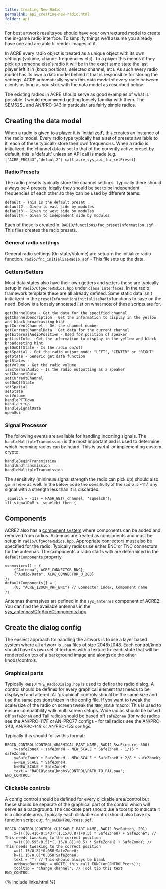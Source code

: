 ```yaml
---
title: Creating New Radio
permalink: api_creating-new-radio.html
folder: api
---
```


For best artwork results you should have your own textured model to create the in-game radio interface. To simplify things we'll assume you already have one and are able to render images of it.

In ACRE every radio object is treated as a unique object with its own settings (volume, channel frequencies etc). To a player this means if they pick up someone else's radio it will be in the exact same state the last player left it in (knob positions, selected channel, etc). As such every radio model has its own a data model behind it that is responsible for storing the settings. ACRE automatically syncs this data model of every radio between clients as long as you stick with the data model as described below.

The existing radios in ACRE should serve as good examples of what is possible. I would recommend getting loosely familiar with them. The SEM52SL and AN/PRC-343 in particular are fairly simple radios.


## Creating the data model

When a radio is given to a player it is 'initialized', this creates an instance of the radio model. Every radio type typically has a set of presets available to it, each of these typically store their own frequencies. When a radio is initialized, the channel data is set to that of the currently active preset by default, this is 'default' unless an API call is made (e.g. `["ACRE_PRC343","default2"] call acre_sys_api_fnc_setPreset`)

### Radio Presets

The radio presets typically store the channel settings. Typically there should always be 4 presets, ideally they should be set to be independent frequencies of each other so they can be used by different teams:

```
default - This is the default preset
default2 - Given to east side by modules
default3 - Given to west side by modules
default4 - Given to independent side by modules
```

Each of these is created in:
`RADIO/functions/fnc_presetInformation.sqf` - This files creates the radio presets.

### General radio settings

General radio settings (On state/Volume) are setup in the initialize radio function.
`radio/fnc_initializeRadio.sqf` - This file sets up the data.

### Getters/Setters

Most data states also have their own getters and setters these are typically setup in `radio/CfgAcreRadios.hpp` under `class interfaces`. In the radio framework template these are all already defined.
Some static data isn't initialized in the `presetInformation`/`initializeRadio` functions to save on the need. Below is a loosely annotated list on what most of these scripts are for.

```
getChannelData - Get the data for the specified channel
getChannelDescription - Get the information to display in the yellow and black broadcasting hint
getCurrentChannel - Get the channel number
getCurrentChannelData - Get data for the current channel
getExternalAudioPosition - Used for position of speaker
getListInfo - Get the information to display in the yellow and black broadcasting hint
getOnOffState - Is the radio on/off
getSpatial - Get the radio output mode: "LEFT", "CENTER" or "RIGHT"
getState - Generic get data function
getStates -
getVolume - Get the radio volume
isExternalAudio - Is the radio outputting as a speaker
setChannelData
setCurrentChannel
setOnOffState
setSpatial
setState
setVolume
handlePTTDown
handlePTTUp
handleSignalData
openGui
```

### Signal Processor

The following events are available for handling incoming signals. The `handleMultipleTransmission` is the most important and is used to determine which incoming radios can be heard. This is useful for implementing custom crypto.  

```
handleBeginTransmission
handlEndTransmission
handleMultipleTransmission
```

The sensitivity (minimum signal strength the radio can pick up) should also go in here as well. In the below code the sensitivity of the radio is -117, any signal with a strength less than it is discarded.
```
_squelch = -117 + HASH_GET(_channel, "squelch");
if(_signalDbM < _squelch) then {
```


## Components

ACRE2 also has a [component system](https://github.com/IDI-Systems/acre2/wiki/Component-System) where components can be added and removed from radios. Antennas are treated as components and must be setup in `radio/CfgAcreRadios.hpp`. Appropriate connectors must also be specified for the radio. Typically radios use either BNC or TNC connectors for the antennas. The components a radio starts with are determined in the `defaultComponents` property.

```
connectors[] = {
    {"Antenna", ACRE_CONNECTOR_BNC},
    {"Audio/Data", ACRE_CONNECTOR_U_283}
};
defaultComponents[] = {
    {0, "ACRE_120CM_VHF_BNC"} // Connector index, Component name
};
```

Antennas themselves are defined in the `sys_antennas` component of ACRE2. You can find the available antennas in the [sys_antennas\CfgAcreComponents.hpp](https://github.com/IDI-Systems/acre2/blob/master/addons/sys_antenna/CfgAcreComponents.hpp).


## Create the dialog config

The easiest approach for handling the artwork is to use a layer based system where all artwork is `.paa` files of size 2048x2048. Each control/knob should have its own set of textures with a texture for each state that will be rendered on top of a background image and alongside the other knobs/controls.

### Graphical parts

Typically `RADIOTYPE_RadioDialog.hpp` is used to define the radio dialog. A control should be defined for every graphical element that needs to be displayed and altered. All 'graphical' controls should be the same size and use the same positions/sizes in the config file. If you want to tweak the scale/size of the radio on screen tweak the `NEW_SCALE` macro. This is used to ensure compatibility with multi screen setups. Wide radios should be based off `safeZoneH` and Tall radios should be based off `safeZoneW` (for wide radios see the AN/PRC-117F or AN-PRC77 configs - for tall radios see the AN/PRC-343, AN/PRC-148 or AN/PRC-152 configs.

Typically this should follow this format:
```
BEGIN_CONTROL(CONTROL_GRAPHICAL_PART_NAME, RADIO_RscPicture, 300)
    x=safeZoneX + safeZoneW - NEW_SCALE * SafeZoneH - 1/16 * safeZoneW;
    y=SafeZoneY + SafeZoneH - NEW_SCALE * SafeZoneH + 2/8 * safeZoneW;
    w=NEW_SCALE * SafeZoneH;
    h=NEW_SCALE * SafeZoneH;
    text = "RADIO\data\knobs\CONTROL\PATH_TO_PAA.paa";
END_CONTROL
```

### Clickable controls

A config control should be defined for every clickable area/control but these should be separate of the graphical part of the control which will serve as a background. The clickable part should use a tool tip to indicate it is a clickable area. Typically each clickable control should also have its function script e.g. `fn_onCONTROLPress.sqf`.

```
BEGIN_CONTROL(CONTROL_CLICKABLE_PART_NAME, RADIO_RscButton, 201)
    x=((((0.416-0.543)*(1.15/0.8))+0.5) * SafeZoneH) + SafeZoneY; // This needs tweaking to the correct position
    y=((((0.595-0.5)*(1.15/0.8))+0.5) * SafeZoneH) + SafeZoneY; // This needs tweaking to the correct position
    w=(1.15/0.8)*0.050*SafeZoneH;
    h=(1.15/0.8)*0.050*SafeZoneH;
    text = ""; // This should always be blank
    onMouseButtonUp = QUOTE(_this call FUNC(onCONTROLPress));
    tooltip = "Change channel"; // Tool tip this text
END_CONTROL
```

{% include links.html %}
